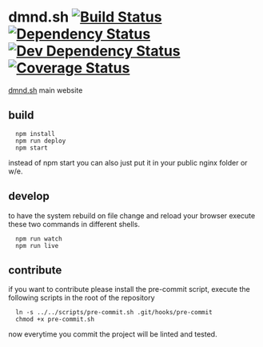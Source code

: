 # dmnd.sh [![Build Status](https://travis-ci.org/ZerataX/dmnd.sh.svg?branch=master)](https://travis-ci.org/ZerataX/dmnd.sh) [![Dependency Status](https://david-dm.org/sasstools/sass-lint.svg)](https://david-dm.org/sasstools/sass-lint#info=dependencies&view=list) [![Dev Dependency Status](https://david-dm.org/sasstools/sass-lint/dev-status.svg)](https://david-dm.org/sasstools/sass-lint#info=devDependencies&view=list) [![Coverage Status](https://coveralls.io/repos/github/ZerataX/dmnd.sh/badge.svg?branch=master)](https://coveralls.io/github/ZerataX/dmnd.sh?branch=master)

[dmnd.sh](https://dmnd.sh) main website

## build

```
  npm install
  npm run deploy
  npm start
```

instead of npm start you can also just put it in your public nginx folder or w/e.

## develop

to have the system rebuild on file change and reload your browser execute these two commands in different shells.
```
  npm run watch
  npm run live
```

## contribute

if you want to contribute please install the pre-commit script, execute the following scripts in the root of the repository
```
  ln -s ../../scripts/pre-commit.sh .git/hooks/pre-commit
  chmod +x pre-commit.sh
```

now everytime you commit the project will be linted and tested.
